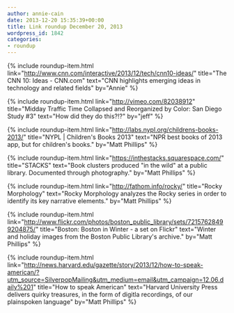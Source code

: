 ```yaml
---
author: annie-cain
date: 2013-12-20 15:35:39+00:00
title: Link roundup December 20, 2013
wordpress_id: 1842
categories:
- roundup
---
```


{% include roundup-item.html
  link="http://www.cnn.com/interactive/2013/12/tech/cnn10-ideas/"
  title="The CNN 10: Ideas - CNN.com"
  text="CNN highlights emerging ideas in technology and related fields"
  by="Annie"
%}

{% include roundup-item.html
  link="http://vimeo.com/82038912"
  title="Midday Traffic Time Collapsed and Reorganized by Color: San Diego Study #3"
  text="How did they do this?!?"
  by="jeff"
%}

{% include roundup-item.html
  link="http://labs.nypl.org/childrens-books-2013/"
  title="NYPL | Children's Books 2013"
  text="NPR best books of 2013 app, but for children's books."
  by="Matt Phillips"
%}

{% include roundup-item.html
  link="https://inthestacks.squarespace.com/"
  title="STACKS"
  text="Book clusters produced \"in the wild\" at a public library. Documented through photography."
  by="Matt Phillips"
%}

{% include roundup-item.html
  link="http://fathom.info/rocky/"
  title="Rocky Morphology"
  text="Rocky Morphology analyzes the Rocky series in order to identify its key narrative elements."
  by="Matt Phillips"
%}

{% include roundup-item.html
  link="http://www.flickr.com/photos/boston_public_library/sets/72157628499204875/"
  title="Boston: Boston in Winter - a set on Flickr"
  text="Winter and holiday images from the Boston Public Library's archive."
  by="Matt Phillips"
%}

{% include roundup-item.html
  link="http://news.harvard.edu/gazette/story/2013/12/how-to-speak-american/?utm_source=SilverpopMailing&utm_medium=email&utm_campaign=12.06.daily%201"
  title="How to speak American"
  text="Harvard University Press delivers quirky treasures, in the form of digitla recordings, of our plainspoken language"
  by="Matt Phillips"
%}
